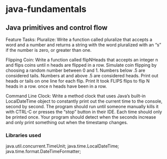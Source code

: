 # java-fundamentals

## Java primitives and control flow

Feature Tasks:
Pluralize: Write a function called pluralize that accepts a word and a number and returns a string with the word pluralized with an “s” if the number is zero, or greater than one.

Flipping Coin:
Write a function called flipNHeads that accepts an integer n and flips coins until n heads are flipped in a row. Simulate coin flipping by choosing a random number between 0 and 1. Numbers below .5 are considered tails. Numbers at and above .5 are considered heads. Print out heads or tails on one line for each flip. Print It took FLIPS flips to flip N heads in a row. once n heads have been in a row.

Command Line Clock:
Write a method clock that uses Java’s built-in LocalDateTime object to constantly print out the current time to the console, second by second. The program should run until someone manually kills it with CTRL-C or presses the “stop” button in their IDE. Each time should only be printed once. Your program should detect when the seconds increase and only print something out when the timestamp changes.

### Libraries used
java.util.concurrent.TimeUnit;
java.time.LocalDateTime;
java.time.format.DateTimeFormatter;
